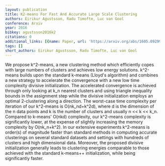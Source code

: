 ```yaml
---
layout: publication
title: K2-means For Fast And Accurate Large Scale Clustering
authors: Eirikur Agustsson, Radu Timofte, Luc van Gool
conference: Arxiv
year: 2016
bibkey: agustsson2016k2
citations: 0
additional_links: [{name: Paper, url: 'https://arxiv.org/abs/1605.09299'}]
tags: []
short_authors: Eirikur Agustsson, Radu Timofte, Luc van Gool
---
```

We propose k^2-means, a new clustering method which efficiently copes with
large numbers of clusters and achieves low energy solutions. k^2-means builds
upon the standard k-means (Lloyd's algorithm) and combines a new strategy to
accelerate the convergence with a new low time complexity divisive
initialization. The accelerated convergence is achieved through only looking at
k_n nearest clusters and using triangle inequality bounds in the assignment
step while the divisive initialization employs an optimal 2-clustering along a
direction. The worst-case time complexity per iteration of our k^2-means is
O(nk_nd+k^2d), where d is the dimension of the n data points and k is the
number of clusters and usually n << k << k_n. Compared to k-means' O(nkd)
complexity, our k^2-means complexity is significantly lower, at the expense of
slightly increasing the memory complexity by O(nk_n+k^2). In our extensive
experiments k^2-means is order(s) of magnitude faster than standard methods in
computing accurate clusterings on several standard datasets and settings with
hundreds of clusters and high dimensional data. Moreover, the proposed divisive
initialization generally leads to clustering energies comparable to those
achieved with the standard k-means++ initialization, while being significantly
faster.